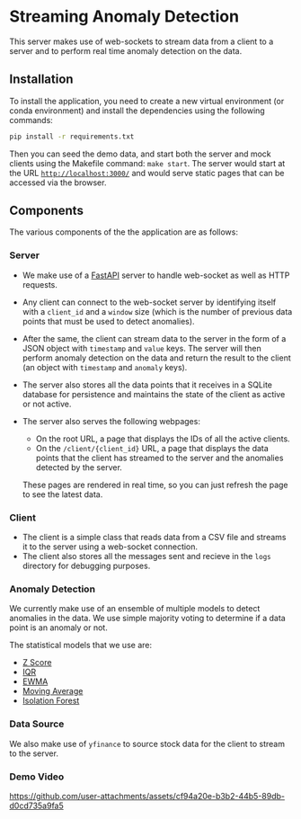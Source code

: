 # Streaming Anomaly Detection

This server makes use of web-sockets to stream data from a client to a server and to perform real time anomaly detection on the data. 

## Installation

To install the application, you need to create a new virtual environment (or conda environment) and install the dependencies using the following commands:

```bash
pip install -r requirements.txt
```

Then you can seed the demo data, and start both the server and mock clients using the Makefile command: `make start`. The server would start at the URL [`http://localhost:3000/`](http://localhost:3000/) and would serve static pages that can be accessed via the browser.


## Components

The various components of the the application are as follows:

### Server

- We make use of a [FastAPI](https://fastapi.tiangolo.com/) server to handle web-socket as well as HTTP requests.
- Any client can connect to the web-socket server by identifying itself with a `client_id` and a `window` size (which is the number of previous data points that must be used to detect anomalies).
- After the same, the client can stream data to the server in the form of a JSON object with `timestamp` and `value` keys. The server will then perform anomaly detection on the data and return the result to the client (an object with `timestamp` and `anomaly` keys).
- The server also stores all the data points that it receives in a SQLite database for persistence and maintains the state of the client as active or not active.
- The server also serves the following webpages:
  - On the root URL, a page that displays the IDs of all the active clients.
  - On the `/client/{client_id}` URL, a page that displays the data points that the client has streamed to the server and the anomalies detected by the server. 
  
  These pages are rendered in real time, so you can just refresh the page to see the latest data.


### Client

- The client is a simple class that reads data from a CSV file and streams it to the server using a web-socket connection. 
- The client also stores all the messages sent and recieve in the `logs` directory for debugging purposes.

### Anomaly Detection

We currently make use of an ensemble of multiple models to detect anomalies in the data. We use simple majority voting to determine if a data point is an anomaly or not. 

The statistical models that we use are:

- [Z Score](https://en.wikipedia.org/wiki/Standard_score)
- [IQR](https://en.wikipedia.org/wiki/Interquartile_range)
- [EWMA](https://en.wikipedia.org/wiki/EWMA_chart)
- [Moving Average](https://en.wikipedia.org/wiki/Moving_average)
- [Isolation Forest](https://en.wikipedia.org/wiki/Isolation_Forest)

### Data Source

We also make use of `yfinance` to source stock data for the client to stream to the server.

### Demo Video

https://github.com/user-attachments/assets/cf94a20e-b3b2-44b5-89db-d0cd735a9fa5




